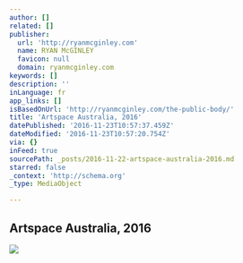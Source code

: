 ```yaml
---
author: []
related: []
publisher:
  url: 'http://ryanmcginley.com'
  name: RYAN McGINLEY
  favicon: null
  domain: ryanmcginley.com
keywords: []
description: ''
inLanguage: fr
app_links: []
isBasedOnUrl: 'http://ryanmcginley.com/the-public-body/'
title: 'Artspace Australia, 2016'
datePublished: '2016-11-23T10:57:37.459Z'
dateModified: '2016-11-23T10:57:20.754Z'
via: {}
inFeed: true
sourcePath: _posts/2016-11-22-artspace-australia-2016.md
starred: false
_context: 'http://schema.org'
_type: MediaObject

---
```

<article style=""><h1>Artspace Australia, 2016</h1><img src="https://static1.squarespace.com/static/555b8fb9e4b013d27c81ea8e/5820d5dccd0f684c304d8726/5820d863440243808e73c3fe/1478551291189/2016_Artspace_Australia_The_Public_Body_4.jpg" /></article>